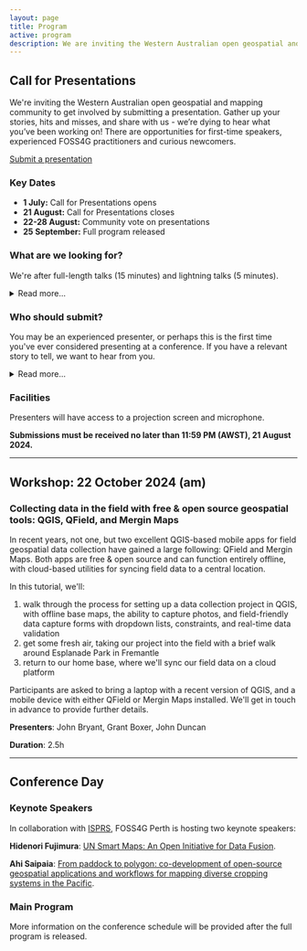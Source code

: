 ```yaml
---
layout: page
title: Program
active: program
description: We are inviting the Western Australian open geospatial and mapping community to get involved by submitting a presentation.
---
```


## Call for Presentations

We're inviting the Western Australian open geospatial and mapping community to get involved by submitting a presentation. Gather up your stories, hits and misses, and share with us - we’re dying to hear what you’ve been working on! There are opportunities for first-time speakers, experienced FOSS4G practitioners and curious newcomers.

<div class="submit-button">
    <div class="button_wrapper center">
        <a href="https://docs.google.com/forms/d/e/1FAIpQLSdOe9lRcGNbMeL8Zu-lP0Ls-JVWghQYErXy-1ttJ_79KHgktQ/viewform?usp=sf_link" class="btn" target="_blank" rel="noreferrer">Submit a presentation</a>
    </div>
</div>

### Key Dates

* **1 July:** Call for Presentations opens
* **21 August:** Call for Presentations closes
* **22-28 August:** Community vote on presentations
* **25 September:** Full program released

### What are we looking for?

We're after full-length talks (15 minutes) and lightning talks (5 minutes).

<details>
    <summary>Read more...</summary>
    {% include_relative read_more/looking_for.html %}
</details>

### Who should submit?

You may be an experienced presenter, or perhaps this is the first time you've ever considered presenting at a conference. If you have a relevant story to tell, we want to hear from you.

<details>
    <summary>Read more...</summary>
    {% include_relative read_more/submit_who.html %}
</details>

### Facilities

Presenters will have access to a projection screen and microphone.

**Submissions must be received no later than 11:59 PM (AWST), 21 August 2024.**

<hr>
<div id="workshop" class="anchor-offset"></div>

## Workshop: 22 October 2024 (am)

### Collecting data in the field with free & open source geospatial tools: QGIS, QField, and Mergin Maps


In recent years, not one, but two excellent QGIS-based mobile apps for field geospatial data collection have gained a large following: QField and Mergin Maps. Both apps are free & open source and can function entirely offline, with cloud-based utilities for syncing field data to a central location.

In this tutorial, we'll:

1. walk through the process for setting up a data collection project in QGIS, with offline base maps, the ability to capture photos, and field-friendly data capture forms with dropdown lists, constraints, and real-time data validation
2. get some fresh air, taking our project into the field with a brief walk around Esplanade Park in Fremantle
3. return to our home base, where we'll sync our field data on a cloud platform

Participants are asked to bring a laptop with a recent version of QGIS, and a mobile device with either QField or Mergin Maps installed. We'll get in touch in advance to provide further details.



**Presenters**: John Bryant, Grant Boxer, John Duncan

**Duration**: 2.5h

<hr>

## Conference Day

### Keynote Speakers

In collaboration with <a href="https://www.isprs.org/tc4-symposium2024/index.html" target="_blank" rel="noreferrer">ISPRS</a>, FOSS4G Perth is hosting two keynote speakers:

**Hidenori Fujimura**: <a href="https://www.isprs.org/tc4-symposium2024/speakers.html" target="_blank" rel="noreferrer">UN Smart Maps: An Open Initiative for Data Fusion</a>.

**Ahi Saipaia**: <a href="https://www.isprs.org/tc4-symposium2024/speakers.html" target="_blank" rel="noreferrer">From paddock to polygon: co-development of open-source geospatial applications and workflows for mapping diverse cropping systems in the Pacific</a>.

### Main Program

More information on the conference schedule will be provided after the full program is released.
